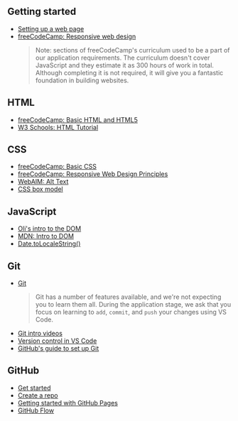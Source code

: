 ## Getting started

- [Setting up a web page](https://oliverjam.es/blog/complete-guide-to-making-web-pages/)
- [freeCodeCamp: Responsive web design](https://www.freecodecamp.org/learn/2022/responsive-web-design/)
  > Note: sections of freeCodeCamp's curriculum used to be a part of our application requirements. The curriculum doesn't cover JavaScript and they estimate it as 300 hours of work in total. Although completing it is not required, it will give you a fantastic foundation in building websites.

## HTML

- [freeCodeCamp: Basic HTML and HTML5](https://www.freecodecamp.org/learn/responsive-web-design/basic-html-and-html5/)
- [W3 Schools: HTML Tutorial](https://www.w3schools.com/html/default.asp)

## CSS

- [freeCodeCamp: Basic CSS](https://www.freecodecamp.org/learn/responsive-web-design/basic-css/)
- [freeCodeCamp: Responsive Web Design Principles](https://www.freecodecamp.org/learn/responsive-web-design/responsive-web-design-principles/)
- [WebAIM: Alt Text](https://webaim.org/techniques/alttext/)
- [CSS box model](https://www.w3schools.com/css/css_boxmodel.asp)

## JavaScript

- [Oli's intro to the DOM](https://oliverjam.es/blog/dom-intro/)
- [MDN: Intro to DOM](https://developer.mozilla.org/en-US/docs/Web/API/Document_Object_Model/Introduction)
- [Date.toLocaleString()](https://developer.mozilla.org/en-US/docs/Web/JavaScript/Reference/Global_Objects/Date/toLocaleString)

## Git

- [Git](https://git-scm.com/)
  > Git has a number of features available, and we're not expecting you to learn them all. During the application stage, we ask that you focus on learning to `add`, `commit`, and `push` your changes using VS Code.
- [Git intro videos](https://git-scm.com/videos)
- [Version control in VS Code](https://code.visualstudio.com/docs/editor/versioncontrol)
- [GitHub's guide to set up Git](https://docs.github.com/en/get-started/quickstart/set-up-git)

## GitHub

- [Get started](https://docs.github.com/en/get-started)
- [Create a repo](https://docs.github.com/en/get-started/quickstart/create-a-repo)
- [Getting started with GitHub Pages](https://docs.github.com/en/pages/getting-started-with-github-pages)
- [GitHub Flow](https://docs.github.com/en/get-started/quickstart/github-flow)
